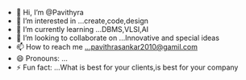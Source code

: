 - 👋 Hi, I’m @Pavithyra
- 👀 I’m interested in ...create,code,design 
- 🌱 I’m currently learning ...DBMS,VLSI,AI
- 💞️ I’m looking to collaborate on ...Innovative and special ideas
- 📫 How to reach me ...pavithrasankar2010@gamil.com
- 😄 Pronouns: ...
- ⚡ Fun fact: ...What is best for your clients,is best for your company

<!---
Pavithyra/Pavithyra is a ✨ special ✨ repository because its `README.md` (this file) appears on your GitHub profile.
You can click the Preview link to take a look at your changes.
--->
